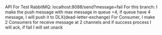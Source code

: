 API For Test RabbitMQ: localhost:8088/send?message=fail
For this branch:
I make the push message with max message in queue =4, if queue have 4 message, I will push it to DLX(dead-letter-exchange)
For Consumer, I make 2 Consumers for receive message at 2 channels and if success process I will ack, if fail I will set unack